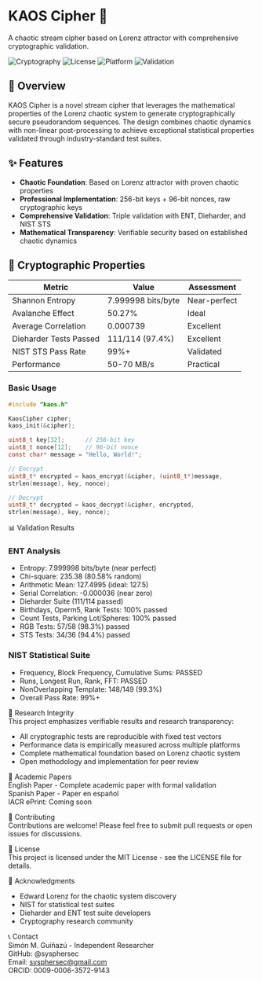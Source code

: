 # KAOS Cipher 🔐

A chaotic stream cipher based on Lorenz attractor with comprehensive cryptographic validation.

![Cryptography](https://img.shields.io/badge/Cryptography-Stream%20Cipher-blue)
![License](https://img.shields.io/badge/License-MIT-green)
![Platform](https://img.shields.io/badge/Platform-C%20%2F%20C++-yellow)
![Validation](https://img.shields.io/badge/Validation-ENT%2FDieharder%2FNIST-success)

## 📖 Overview

KAOS Cipher is a novel stream cipher that leverages the mathematical properties of the Lorenz chaotic system to generate cryptographically secure pseudorandom sequences. The design combines chaotic dynamics with non-linear post-processing to achieve exceptional statistical properties validated through industry-standard test suites.

## ✨ Features

- **Chaotic Foundation**: Based on Lorenz attractor with proven chaotic properties
- **Professional Implementation**: 256-bit keys + 96-bit nonces, raw cryptographic keys
- **Comprehensive Validation**: Triple validation with ENT, Dieharder, and NIST STS
- **Mathematical Transparency**: Verifiable security based on established chaotic dynamics

## 🔬 Cryptographic Properties

| Metric | Value | Assessment |
|--------|-------|------------|
| Shannon Entropy | 7.999998 bits/byte | Near-perfect |
| Avalanche Effect | 50.27% | Ideal |
| Average Correlation | 0.000739 | Excellent |
| Dieharder Tests Passed | 111/114 (97.4%) | Excellent |
| NIST STS Pass Rate | 99%+ | Validated |
| Performance | 50-70 MB/s | Practical |

### Basic Usage
```C
#include "kaos.h"

KaosCipher cipher;
kaos_init(&cipher);

uint8_t key[32];      // 256-bit key
uint8_t nonce[12];    // 96-bit nonce
const char* message = "Hello, World!";

// Encrypt
uint8_t* encrypted = kaos_encrypt(&cipher, (uint8_t*)message,
strlen(message), key, nonce);

// Decrypt
uint8_t* decrypted = kaos_decrypt(&cipher, encrypted,
strlen(message), key, nonce);
```
📊 Validation Results

### ENT Analysis
- Entropy: 7.999998 bits/byte (near perfect)
- Chi-square: 235.38 (80.58% random)
- Arithmetic Mean: 127.4995 (ideal: 127.5)
- Serial Correlation: -0.000036 (near zero)
- Dieharder Suite (111/114 passed)
- Birthdays, Operm5, Rank Tests: 100% passed
- Count Tests, Parking Lot/Spheres: 100% passed
- RGB Tests: 57/58 (98.3%) passed
- STS Tests: 34/36 (94.4%) passed

### NIST Statistical Suite

- Frequency, Block Frequency, Cumulative Sums: PASSED
- Runs, Longest Run, Rank, FFT: PASSED
- NonOverlapping Template: 148/149 (99.3%)
- Overall Pass Rate: 99%+

🔬 Research Integrity  
This project emphasizes verifiable results and research transparency:  

- All cryptographic tests are reproducible with fixed test vectors
- Performance data is empirically measured across multiple platforms
- Complete mathematical foundation based on Lorenz chaotic system
- Open methodology and implementation for peer review

📄 Academic Papers  
English Paper - Complete academic paper with formal validation    
Spanish Paper - Paper en español    
IACR ePrint: Coming soon  

🤝 Contributing  
Contributions are welcome! Please feel free to submit pull requests or open issues for discussions.

📜 License  
This project is licensed under the MIT License - see the LICENSE file for details.

🙏 Acknowledgments  
- Edward Lorenz for the chaotic system discovery  
- NIST for statistical test suites  
- Dieharder and ENT test suite developers  
- Cryptography research community  

📞 Contact  
Simón M. Guiñazú - Independent Researcher  
GitHub: @sysphersec  
Email: sysphersec@gmail.com  
ORCID: 0009-0006-3572-9143  
